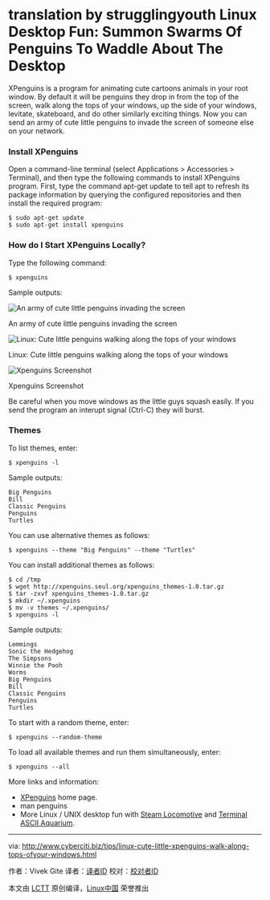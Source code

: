 translation by strugglingyouth
Linux Desktop Fun: Summon Swarms Of Penguins To Waddle About The Desktop
================================================================================
XPenguins is a program for animating cute cartoons animals in your root window. By default it will be penguins they drop in from the top of the screen, walk along the tops of your windows, up the side of your windows, levitate, skateboard, and do other similarly exciting things. Now you can send an army of cute little penguins to invade the screen of someone else on your network.

### Install XPenguins ###

Open a command-line terminal (select Applications > Accessories > Terminal), and then type the following commands to install XPenguins program. First, type the command apt-get update to tell apt to refresh its package information by querying the configured repositories and then install the required program:

    $ sudo apt-get update
    $ sudo apt-get install xpenguins

### How do I Start XPenguins Locally? ###

Type the following command:

    $ xpenguins

Sample outputs:

![An army of cute little penguins invading the screen](http://files.cyberciti.biz/uploads/tips/2011/07/Workspace-1_002_12_07_2011.png)

An army of cute little penguins invading the screen

![Linux: Cute little penguins walking along the tops of your windows](http://files.cyberciti.biz/uploads/tips/2011/07/Workspace-1_001_12_07_2011.png)

Linux: Cute little penguins walking along the tops of your windows

![Xpenguins Screenshot](http://files.cyberciti.biz/uploads/tips/2011/07/xpenguins-screenshot.jpg)

Xpenguins Screenshot

Be careful when you move windows as the little guys squash easily. If you send the program an interupt signal (Ctrl-C) they will burst.

### Themes ###

To list themes, enter:

    $ xpenguins -l

Sample outputs:

    Big Penguins
    Bill
    Classic Penguins
    Penguins
    Turtles

You can use alternative themes as follows:

    $ xpenguins --theme "Big Penguins" --theme "Turtles"

You can install additional themes as follows:

    $ cd /tmp
    $ wget http://xpenguins.seul.org/xpenguins_themes-1.0.tar.gz
    $ tar -zxvf xpenguins_themes-1.0.tar.gz
    $ mkdir ~/.xpenguins
    $ mv -v themes ~/.xpenguins/
    $ xpenguins -l

Sample outputs:

    Lemmings
    Sonic the Hedgehog
    The Simpsons
    Winnie the Pooh
    Worms
    Big Penguins
    Bill
    Classic Penguins
    Penguins
    Turtles

To start with a random theme, enter:

    $ xpenguins --random-theme

To load all available themes and run them simultaneously, enter:

    $ xpenguins --all

More links and information:

- [XPenguins][1] home page.
- man penguins
- More Linux / UNIX desktop fun with [Steam Locomotive][2] and [Terminal ASCII Aquarium][3].

--------------------------------------------------------------------------------

via: http://www.cyberciti.biz/tips/linux-cute-little-xpenguins-walk-along-tops-ofyour-windows.html

作者：Vivek Gite
译者：[译者ID](https://github.com/译者ID)
校对：[校对者ID](https://github.com/校对者ID)

本文由 [LCTT](https://github.com/LCTT/TranslateProject) 原创编译，[Linux中国](https://linux.cn/) 荣誉推出

[1]:http://xpenguins.seul.org/
[2]:http://www.cyberciti.biz/tips/displays-animations-when-accidentally-you-type-sl-instead-of-ls.html
[3]:http://www.cyberciti.biz/tips/linux-unix-apple-osx-terminal-ascii-aquarium.html
